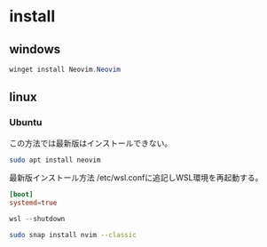 # install
## windows
```powershell
winget install Neovim.Neovim
```

## linux
### Ubuntu
この方法では最新版はインストールできない。
```sh
sudo apt install neovim
```

最新版インストール方法
/etc/wsl.confに追記しWSL環境を再起動する。
```conf
[boot]
systemd=true
```
```powershell
wsl --shutdown
```
```sh
sudo snap install nvim --classic
```
